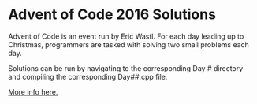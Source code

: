 # Advent of Code 2016 Solutions

Advent of Code is an event run by Eric Wastl. For each day leading up to Christmas, programmers are tasked with solving two small problems each day.

Solutions can be run by navigating to the corresponding Day # directory and compiling the corresponding Day##.cpp file.

[More info here.](https://adventofcode.com/2018/about)
